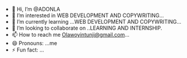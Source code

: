 - 👋 Hi, I’m @ADONLA
- 👀 I’m interested in WEB DEVELOPMENT AND COPYWRITING...
- 🌱 I’m currently learning ...WEB DEVELOPMENT AND COPYWRITING...
- 💞️ I’m looking to collaborate on ..LEARNING AND INTERNSHIP.
- 📫 How to reach me Olawoyintunji@gmail.com...
- 😄 Pronouns: ...me
- ⚡ Fun fact: ...

<!---
ADONLA/ADONLA is a ✨ special ✨ repository because its `README.md` (this file) appears on your GitHub profile.
You can click the Preview link to take a look at your changes.
--->
